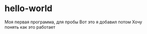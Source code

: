 hello-world
===========

Моя первая программа, для пробы
Вот это я добавил потом
Хочу понять как это работает
